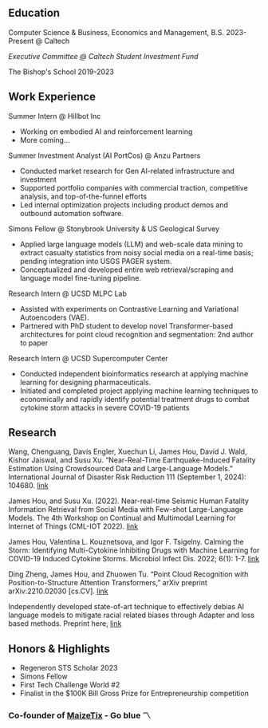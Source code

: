 ## Education
Computer Science & Business, Economics and Management, B.S. 2023-Present @ Caltech 

_Executive Committee @ Caltech Student Investment Fund_

The Bishop's School 2019-2023

## Work Experience
Summer Intern @ Hillbot Inc
- Working on embodied AI and reinforcement learning
- More coming...

Summer Investment Analyst (AI PortCos) @ Anzu Partners
- Conducted market research for Gen AI-related infrastructure and investment
- Supported portfolio companies with commercial traction, competitive analysis, and top-of-the-funnel efforts
- Led internal optimization projects including product demos and outbound automation software.

Simons Fellow @ Stonybrook University & US Geological Survey
- Applied large language models (LLM) and web-scale data mining to extract casualty statistics from noisy
social media on a real-time basis; pending integration into USGS PAGER system.
- Conceptualized and developed entire web retrieval/scraping and language model fine-tuning pipeline.

Research Intern @ UCSD MLPC Lab
- Assisted with experiments on Contrastive Learning and Variational Autoencoders (VAE).
- Partnered with PhD student to develop novel Transformer-based architectures for point cloud recognition and
segmentation: 2nd author to paper

Research Intern @ UCSD Supercomputer Center
- Conducted independent bioinformatics research at applying machine learning for designing pharmaceuticals.
- Initiated and completed project applying machine learning techniques to economically and rapidly identify
potential treatment drugs to combat cytokine storm attacks in severe COVID-19 patients

## Research
Wang, Chenguang, Davis Engler, Xuechun Li, James Hou, David J. Wald, Kishor Jaiswal, and Susu Xu.
“Near-Real-Time Earthquake-Induced Fatality Estimation Using Crowdsourced Data and Large-Language Models.”
International Journal of Disaster Risk Reduction 111 (September 1, 2024): 104680. [link](https://doi.org/10.1016/j.ijdrr.2024.104680)

James Hou, and Susu Xu. (2022). Near-real-time Seismic Human Fatality Information Retrieval from Social Media with Few-shot Large-Language Models. The 4th Workshop on Continual and Multimodal Learning for Internet of Things (CML-IOT 2022). [link](https://dl.acm.org/doi/abs/10.1145/3560905.3568431)

James Hou, Valentina L. Kouznetsova, and Igor F. Tsigelny. Calming the Storm: Identifying Multi-Cytokine Inhibiting Drugs with Machine Learning for COVID-19 Induced Cytokine Storms. Microbiol Infect Dis. 2022; 6(1): 1-7. [link](https://www.scivisionpub.com/pdfs/calming-the-storm-identifying-multicytokine-inhibiting-drugs-with-machine-learning-for-covid19-induced-cytokine-storms-2075.pdf)

Ding Zheng, James Hou, and Zhuowen Tu. “Point Cloud Recognition with Position-to-Structure Attention Transformers,” arXiv preprint arXiv:2210.02030 [cs.CV]. [link](https://arxiv.org/abs/2210.02030.)

Independently developed state-of-art technique to effectively debias AI language models to mitigate racial related biases through Adapter and loss based methods. Preprint here, [link]()


## Honors & Highlights
- Regeneron STS Scholar 2023
- Simons Fellow
- First Tech Challenge World #2
- Finalist in the $100K Bill Gross Prize for Entrepreneurship competition

### Co-founder of [MaizeTix](https://www.maizetix.com) - Go blue 〽️